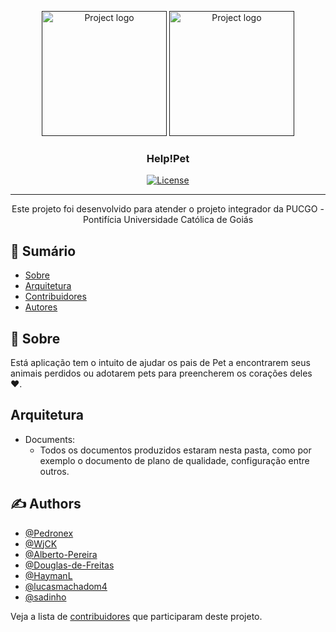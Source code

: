 <p align="center">
  <a href="" rel="noopener">
 <img width=200px height=200px src="https://i.imgur.com/tenaQuZ.png" alt="Project logo"></a>
  <a href="" rel="noopener">
 <img width=200px height=200px src="https://i.imgur.com/WJ3F9J5.png" alt="Project logo"></a>
</p>

<h3 align="center">Help!Pet</h3>

<div align="center">

[![License](https://img.shields.io/badge/license-MIT-blue.svg)](/LICENSE)

</div>

---

<p align="center">Este projeto foi desenvolvido para atender o projeto integrador da PUCGO - Pontifícia Universidade Católica de Goiás
    <br> 
</p>

## 📝 Sumário

- [Sobre](#about)
- [Arquitetura](#pattern)
- [Contribuidores](../CONTRIBUTING.md)
- [Autores](#authors)

## 🧐 Sobre <a name = "about"></a>

Está aplicação tem o intuito de ajudar os pais de Pet a encontrarem seus animais perdidos ou adotarem pets para preencherem os corações deles ❤.

## Arquitetura <a name = "pattern"></a>

- Documents:
  - Todos os documentos produzidos estaram nesta pasta, como por exemplo o documento de plano de qualidade, configuração entre outros.

## ✍️ Authors <a name = "authors"></a>

- [@Pedronex](https://github.com/Pedronex)
- [@WjCK](https://github.com/WjCK)
- [@Alberto-Pereira](https://github.com/Alberto-Pereira)
- [@Douglas-de-Freitas](https://github.com/Douglas-de-Freitas)
- [@HaymanL](https://github.com/HaymanL)
- [@lucasmachadom4](https://github.com/lucasmachadom4)
- [@sadinho](https://github.com/sadinho)

Veja a lista de [contribuidores](https://github.com/Pedronex/Help-Pet/contributors) que participaram deste projeto.
